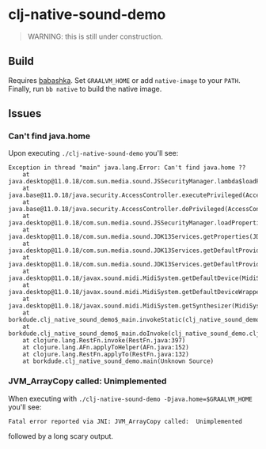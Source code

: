 # clj-native-sound-demo

> WARNING: this is still under construction.

## Build

Requires [babashka](https://github.com/babashka/babashka#installation).
Set `GRAALVM_HOME` or add `native-image` to your `PATH`.
Finally, run `bb native` to build the native image.

## Issues

### Can't find java.home

Upon executing `./clj-native-sound-demo` you'll see:

```
Exception in thread "main" java.lang.Error: Can't find java.home ??
    at java.desktop@11.0.18/com.sun.media.sound.JSSecurityManager.lambda$loadProperties$1(JSSecurityManager.java:89)
    at java.base@11.0.18/java.security.AccessController.executePrivileged(AccessController.java:168)
    at java.base@11.0.18/java.security.AccessController.doPrivileged(AccessController.java:82)
    at java.desktop@11.0.18/com.sun.media.sound.JSSecurityManager.loadProperties(JSSecurityManager.java:86)
    at java.desktop@11.0.18/com.sun.media.sound.JDK13Services.getProperties(JDK13Services.java:191)
    at java.desktop@11.0.18/com.sun.media.sound.JDK13Services.getDefaultProvider(JDK13Services.java:176)
    at java.desktop@11.0.18/com.sun.media.sound.JDK13Services.getDefaultProviderClassName(JDK13Services.java:118)
    at java.desktop@11.0.18/javax.sound.midi.MidiSystem.getDefaultDevice(MidiSystem.java:1100)
    at java.desktop@11.0.18/javax.sound.midi.MidiSystem.getDefaultDeviceWrapper(MidiSystem.java:1082)
    at java.desktop@11.0.18/javax.sound.midi.MidiSystem.getSynthesizer(MidiSystem.java:307)
    at borkdude.clj_native_sound_demo$_main.invokeStatic(clj_native_sound_demo.clj:8)
    at borkdude.clj_native_sound_demo$_main.doInvoke(clj_native_sound_demo.clj:8)
    at clojure.lang.RestFn.invoke(RestFn.java:397)
    at clojure.lang.AFn.applyToHelper(AFn.java:152)
    at clojure.lang.RestFn.applyTo(RestFn.java:132)
    at borkdude.clj_native_sound_demo.main(Unknown Source)
```

### JVM_ArrayCopy called:  Unimplemented

When executing with `./clj-native-sound-demo -Djava.home=$GRAALVM_HOME` you'll see:

```
Fatal error reported via JNI: JVM_ArrayCopy called:  Unimplemented
```

followed by a long scary output.
